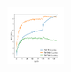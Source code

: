 <!-- ![alt text](https://github.com/hyukahn16/adv_bilevel_optim/blob/master/saved_models/pgd_merge/pgd_accuracy.png) -->

<img src="https://github.com/hyukahn16/adv_bilevel_optim/blob/master/saved_models/pgd_merge/pgd_accuracy.png" width="100" height="100"/>
